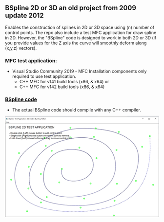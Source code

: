 ## BSpline 2D or 3D an old project from 2009 update 2012

Enables the construction of splines in 2D or 3D space using (n) number of control points.
The repo also include a test MFC application for draw spline in 2D. However,
the "BSpline" code is designed to work in both 2D or 3D (if you provide values for the Z axis the curve will smoothly deform along (x,y,z) vectors).

### MFC test application:
- Visual Studio Community 2019 - MFC Installation components only required to use test application.
  - C++ MFC for v141 build tools (x86, & x64) or
  - C++ MFC for v142 build tools (x86, & x64)
 
 ### [BSpline code](https://github.com/cjpdev/BSpline/tree/main/BSpline)
 * The actual BSpline code should compile with any C++ compiler.

![alt text](https://github.com/cjpdev/BSpline/blob/main/image.png?raw=true)


